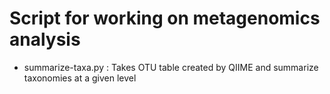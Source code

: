 # Script for working on metagenomics analysis

- summarize-taxa.py : Takes OTU table created by QIIME and summarize taxonomies at a given level
